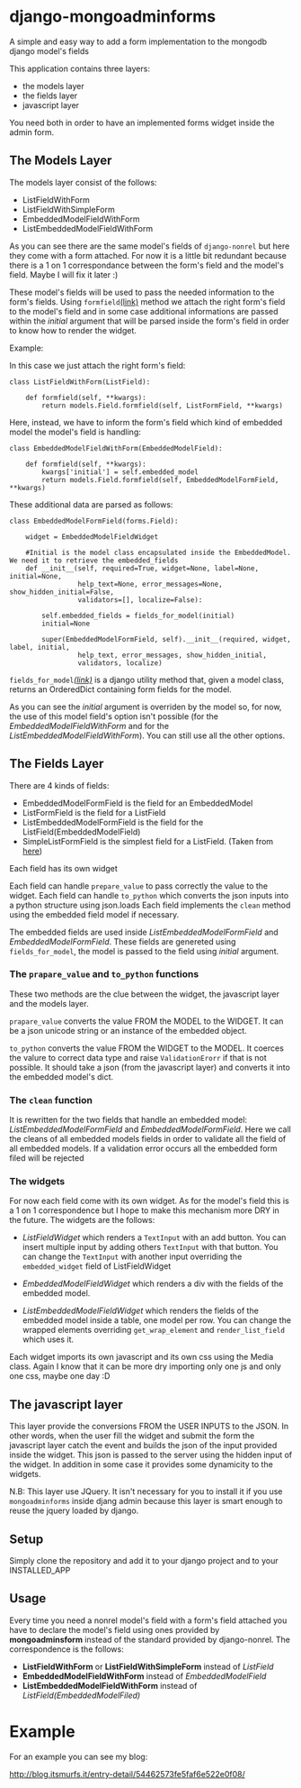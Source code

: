 django-mongoadminforms
======================

A simple and easy way to add a form implementation to the mongodb django model's fields

This application contains three layers: 

- the models layer
- the fields layer
- javascript layer

You need both in order to have an implemented forms widget inside the admin form.

## The Models Layer ##

The models layer  consist of the follows:

- ListFieldWithForm
- ListFieldWithSimpleForm
- EmbeddedModelFieldWithForm
- ListEmbeddedModelFieldWithForm

As you can see there are the same model's fields of `django-nonrel` but here they come with a form attached. For now it is a little bit redundant because there is a 1 on 1 correspondance between the form's field and the model's field. Maybe I will fix it later :) 

These model's fields will be used to pass the needed information to the form's fields. Using `formfield`[(link)](https://docs.djangoproject.com/en/dev/howto/custom-model-fields/#specifying-the-form-field-for-a-model-field) method we attach the right form's field to the model's field and in some case additional informations are passed within the *initial* argument that will be parsed inside the form's field in order to know how to render the widget.

Example:

In this case we just attach the right form's field:

	class ListFieldWithForm(ListField):
	
	    def formfield(self, **kwargs):
	        return models.Field.formfield(self, ListFormField, **kwargs)

Here, instead, we have to inform the form's field which kind of embedded model the model's field is handling:
	
	class EmbeddedModelFieldWithForm(EmbeddedModelField):
	
	    def formfield(self, **kwargs):
	        kwargs['initial'] = self.embedded_model
	        return models.Field.formfield(self, EmbeddedModelFormField, **kwargs)

These additional data are parsed as follows:

	class EmbeddedModelFormField(forms.Field):
	
	    widget = EmbeddedModelFieldWidget
	
	    #Initial is the model class encapsulated inside the EmbeddedModel. We need it to retrieve the embedded_fields
	    def __init__(self, required=True, widget=None, label=None, initial=None,
	                 help_text=None, error_messages=None, show_hidden_initial=False,
	                 validators=[], localize=False):
	
	        self.embedded_fields = fields_for_model(initial)
	        initial=None
	
	        super(EmbeddedModelFormField, self).__init__(required, widget, label, initial,
	                 help_text, error_messages, show_hidden_initial,
	                 validators, localize)

`fields_for_model`*[(link)](https://github.com/django/django/blob/master/django/forms/models.py#L155)* is a django utility method that, given a model class, returns an OrderedDict containing form fields for the model.

As you can see the *initial* argument is overriden by the model so, for now, the use of this model field's option isn't possible (for the *EmbeddedModelFieldWithForm* and for the *ListEmbeddedModelFieldWithForm*). You can still use all the other options.

## The Fields Layer ##

There are 4 kinds of fields:

- EmbeddedModelFormField is the field for an EmbeddedModel 
- ListFormField is the field for a ListField
- ListEmbeddedModelFormField is the field for the ListField(EmbeddedModelField)
- SimpleListFormField is the simplest field for a ListField. (Taken from [here](https://gist.github.com/jonashaag/1200165)) 

Each field has its own widget

Each field can handle `prepare_value` to pass correctly the value to the widget.
Each field can handle `to_python` which converts the json inputs into a python structure using json.loads
Each field implements the `clean` method using the embedded field model if necessary.

The embedded fields are used inside *ListEmbeddedModelFormField* and *EmbeddedModelFormField*. These fields are genereted using `fields_for_model`, the model is passed to the field using *initial* argument.

### The `prapare_value` and `to_python` functions ###

These two methods are the clue between the widget, the javascript layer and the models layer.

`prapare_value` converts the value FROM the MODEL to the WIDGET. It can be a json unicode string or an instance of the embedded object.

`to_python` converts the value FROM the WIDGET to the MODEL. It coerces the valure to correct data type and raise `ValidationErorr` if that is not possible. It should take a json (from the javascript layer) and converts it into the embedded model's dict.

### The `clean` function ###
It is rewritten for the two fields that handle an embedded model: *ListEmbeddedModelFormField* and *EmbeddedModelFormField*. Here we call the cleans of all embedded models fields in order to validate all the field of all embedded models. If a validation error occurs all the embedded form filed will be rejected


### The widgets ###
For now each field come with its own widget. As for the model's field this is a 1 on 1 correspondence but I hope to make this mechanism more DRY in the future. The widgets are the follows:

- *ListFieldWidget* which renders a `TextInput` with an add button. You can insert multiple input by adding others `TextInput` with that
button. You can change the `TextInput` with another input overriding the `embedded_widget` field of ListFieldWidget

- *EmbeddedModelFieldWidget* which renders a div with the fields of the embedded model.

- *ListEmbeddedModelFieldWidget* which renders the fields of the embedded model inside a table, one model per row. You can
change the wrapped elements overriding `get_wrap_element` and `render_list_field` which uses it.

Each widget imports its own javascript and its own css using the Media class. Again I know that it can be more dry importing only one js and only one css, maybe one day :D

## The javascript layer ##
This layer provide the conversions FROM the USER INPUTS to the JSON. In other words, when the user fill the widget and submit the form the javascript layer catch the event and builds the json of the input provided inside the widget. This json is passed to the server using the hidden input of the widget. 
In addition in some case it provides some dynamicity to the widgets.

N.B: This layer use JQuery. It isn't necessary for you to install it if you use `mongoadminforms` inside djang admin because this layer is smart enough to reuse the jquery loaded by django.


## Setup ##

Simply clone the repository and add it to your django project and to your INSTALLED_APP


## Usage ##
Every time you need a nonrel model's field with a form's field attached you have to declare the model's field using ones provided by **mongoadminsform** instead of the standard provided by django-nonrel. The correspondence is the follows:

- **ListFieldWithForm** or **ListFieldWithSimpleForm** instead of *ListField*
- **EmbeddedModelFieldWithForm** instead of *EmbeddedModelField*
- **ListEmbeddedModelFieldWithForm** instead of *ListField(EmbeddedModelFiled)*

# Example #

For an example you can see my blog:

http://blog.itsmurfs.it/entry-detail/54462573fe5faf6e522e0f08/


